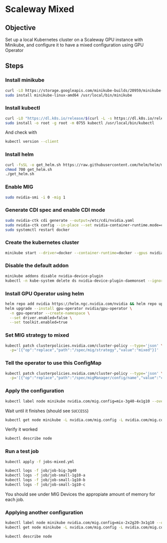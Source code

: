# Scaleway Mixed
## Objective
Set up a local Kubernetes cluster on a Scaleway GPU instance with Minikube,
and configure it to have a mixed configuration using GPU Operator

## Steps

### Install minikube

```bash
curl -LO https://storage.googleapis.com/minikube-builds/20959/minikube-linux-amd64
sudo install minikube-linux-amd64 /usr/local/bin/minikube
```

### Install kubectl

```bash
curl -LO "https://dl.k8s.io/release/$(curl -L -s https://dl.k8s.io/release/stable.txt)/bin/linux/amd64/kubectl"
sudo install -o root -g root -m 0755 kubectl /usr/local/bin/kubectl
```
And check with 

```bash
kubectl version --client
```

### Install helm

```bash
curl -fsSL -o get_helm.sh https://raw.githubusercontent.com/helm/helm/main/scripts/get-helm-3
chmod 700 get_helm.sh
./get_helm.sh
```

### Enable MIG
```bash
sudo nvidia-smi -i 0 -mig 1
```

### Generate CDI spec and enable CDI mode

```bash
sudo nvidia-ctk cdi generate --output=/etc/cdi/nvidia.yaml
sudo nvidia-ctk config --in-place --set nvidia-container-runtime.mode=cdi
sudo systemctl restart docker
```

### Create the kubernetes cluster

```bash
minikube start --driver=docker --container-runtime=docker --gpus nvidia.com
```

### Disable the default addon

```bash
minikube addons disable nvidia-device-plugin
kubectl -n kube-system delete ds nvidia-device-plugin-daemonset --ignore-not-found
```

### Install GPU Operator using helm

```bash
helm repo add nvidia https://helm.ngc.nvidia.com/nvidia && helm repo update
helm upgrade --install gpu-operator nvidia/gpu-operator \
  -n gpu-operator --create-namespace \
  --set driver.enabled=false \
  --set toolkit.enabled=true
```

### Set MIG strategy to mixed

```bash
kubectl patch clusterpolicies.nvidia.com/cluster-policy --type='json' \
  -p='[{"op":"replace","path":"/spec/mig/strategy","value":"mixed"}]'
```

### Tell the operator to use this ConfigMap

```bash
kubectl patch clusterpolicies.nvidia.com/cluster-policy --type='json' \
  -p='[{"op":"replace","path":"/spec/migManager/config/name","value":"custom-mig-config"}]'
```

### Apply the configuration
```bash
kubectl label node minikube nvidia.com/mig.config=mix-3g40-4x1g10 --overwrite
```

Wait until it finishes (should see `SUCCESS`)
```bash
kubectl get node minikube -L nvidia.com/mig.config -L nvidia.com/mig.config.state -w
```

Verify it worked
```bash
kubectl describe node
```

### Run a test job
```bash
kubectl apply -f jobs-mixed.yml
```

```bash
kubectl logs -f job/job-big-3g40
kubectl logs -f job/job-small-1g10-a
kubectl logs -f job/job-small-1g10-b
kubectl logs -f job/job-small-1g10-c
```
You should see under MIG Devices the appropiate amount of memory for each job.

### Applying another configuration
```bash
kubectl label node minikube nvidia.com/mig.config=mix-2x2g20-3x1g10 --overwrite
kubectl get node minikube -L nvidia.com/mig.config -L nvidia.com/mig.config.state -w
```

```bash
kubectl describe node
```